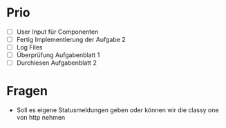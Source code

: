 # Prio
- [ ] User Input für Componenten
- [ ] Fertig Implementierung der Aufgabe 2
- [ ] Log Files
- [ ] Überprüfung Aufgabenblatt 1
- [ ] Durchlesen Aufgabenblatt 2

# Fragen
- Soll es eigene Statusmeldungen geben oder können wir die classy one von http nehmen